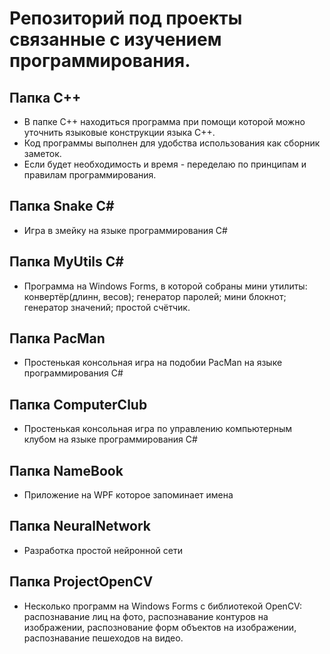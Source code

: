 # Репозиторий под проекты связанные с изучением программирования.

## Папка C++
 
* В папке C++ находиться программа при помощи которой можно уточнить языковые конструкции языка C++.
* Код программы выполнен для удобства использования как сборник заметок.
* Если будет необходимость и время - переделаю по принципам и правилам программирования.

## Папка Snake C#

* Игра в змейку на языке программирования C#

## Папка MyUtils C#

* Программа на Windows Forms, в которой собраны мини утилиты: конвертёр(длинн, весов); генератор паролей; мини блокнот; генератор значений; простой счётчик.

## Папка PacMan

* Простенькая консольная игра на подобии PacMan на языке программирования C#

## Папка ComputerClub

* Простенькая консольная игра по управлению компьютерным клубом на языке программирования C#

## Папка NameBook

* Приложение на WPF которое запоминает имена

## Папка NeuralNetwork

* Разработка простой нейронной сети

## Папка ProjectOpenCV

* Несколько программ на Windows Forms с библиотекой OpenCV: распознавание лиц на фото, распознавание контуров на изображении, распознование форм объектов на изображении, распознавание пешеходов на видео.